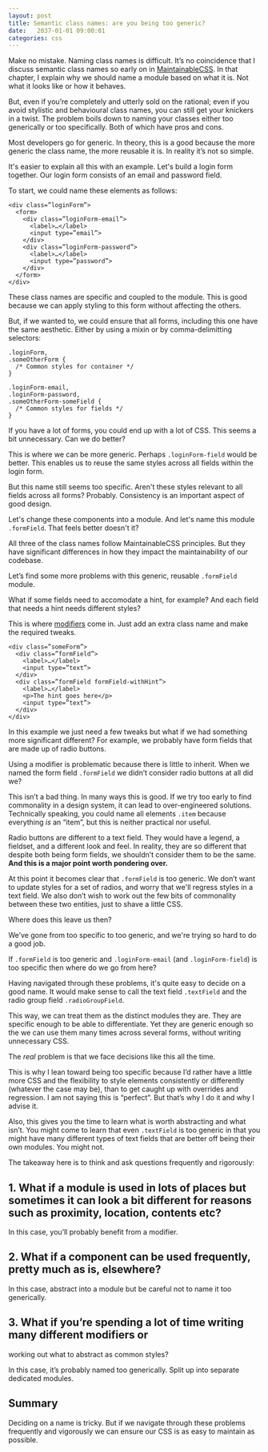 ```yaml
---
layout: post
title: Semantic class names: are you being too generic?
date:   2037-01-01 09:00:01
categories: css
---
```


Make no mistake. Naming class names is difficult. It’s no coincidence that I
discuss semantic class names so early on in [MaintainableCSS](http://maintainablecss.com/). In that chapter, I explain why we should name a module based on what it is. Not what it looks like or how it behaves. 

But, even if you’re completely and utterly sold on the rational; even if you avoid stylistic and behavioural class names, you can still get your knickers in a twist. The problem boils down to naming your classes either too generically or too specifically. Both of which have pros and cons. 

Most developers go for generic. In theory, this is a good because the more generic the class name, the more reusable it is. In reality it’s not so simple.

It's easier to explain all this with an example. Let's build a login form together. Our login form consists of an email and password field.

To start, we could name these elements as follows:

    <div class=”loginForm”>
      <form>
        <div class=”loginForm-email”>
          <label>…</label>
          <input type=”email”>
        </div>
        <div class=”loginForm-password”>
          <label>…</label>
          <input type=”password”>
        </div>
      </form>
    </div>

These class names are specific and coupled to the module. This is
good because we can apply styling to this form without affecting the others.

But, if we wanted to, we could ensure that all forms, including this one have the same aesthetic. Either by using a mixin or by comma-delimitting selectors:

    .loginForm,
    .someOtherForm {
      /* Common styles for container */
    }

    .loginForm-email,
    .loginForm-password,
    .someOtherForm-someField {
      /* Common styles for fields */
    }

If you have a lot of forms, you could end up with a lot of CSS. This seems a bit unnecessary. Can we do better?

This is where we can be more generic. Perhaps `.loginForm-field` would be better. This enables us to reuse the same styles across all fields within the login form.

But this name still seems too specific. Aren't these styles relevant to all fields across all forms? Probably. Consistency is an important aspect of good design. 

Let's change these components into a module. And let's name this module `.formField`. That feels better doesn't it?

All three of the class names follow MaintainableCSS principles. But they
have significant differences in how they impact the maintainability of our
codebase.

Let’s find some more problems with this generic, reusable `.formField` module.

What if some fields need to accomodate a hint, for example? And each field that needs a hint needs different styles?

This is where [modifiers](http://maintainablecss.com/chapters/modifiers/) come
in. Just add an extra class name and make the required tweaks.

    <div class=”someForm”>
      <div class=”formField”>
        <label>…</label>
        <input type=”text”>
      </div>
      <div class=”formField formField-withHint”>
        <label>…</label>
        <p>The hint goes here</p>
        <input type=”text”>
      </div>
    </div>

In this example we just need a few tweaks but what if we had something more
significant different? For example, we probably have form fields that are made up of radio buttons.

Using a modifier is problematic because there is little to inherit. When we named the form field `.formField` we didn’t consider radio buttons at all did we?

This isn’t a bad thing. In many ways this is good. If we try too early to find commonality in a design system, it can lead to over-engineered solutions. Technically speaking, you could name all elements `.item` because everything *is* an “item”, but this is neither practical nor useful.

Radio buttons are different to a text field. They would have a legend, a
fieldset, and a different look and feel. In reality, they are so different that
despite both being form fields, we shouldn’t consider them to be the same. **And this is a major point worth pondering over.**

At this point it becomes clear that `.formField` is too generic. We don’t want to update styles for a set of radios, and worry that we'll regress
styles in a text field. We also don’t wish to work out the few bits of
commonality between these two entities, just to shave a little CSS.

Where does this leave us then?

We’ve gone from too specific to too generic, and we're trying so hard to do a
good job.

If `.formField` is too generic and `.loginForm-email` (and `.loginForm-field`) is too specific then where do we go from here?

Having navigated through these problems, it's quite easy to decide on a good name. It would make sense to call the text field `.textField` and the radio group field `.radioGroupField`. 

This way, we can treat them as the distinct modules they are. They are specific enough to be able to differentiate. Yet they are generic
enough so the we can use them many times across several forms, without writing
unnecessary CSS.

The *real* problem is that we face decisions like this all the time.

This is why I lean toward being too specific because I’d rather have a little
more CSS and the flexibility to style elements consistently or differently
(whatever the case may be), than to get caught up with overrides and regression. I am not saying this is “perfect”. But that’s why I do it and why I advise it.

Also, this gives you the time to learn what is worth abstracting and
what isn’t. You might come to learn that even `.textField` is too generic in that you might have many different types of text fields that are better off being their own modules. You might not.

The takeaway here is to think and ask questions frequently and rigorously:

## 1. What if a module is used in lots of places but sometimes it can look a bit different for reasons such as proximity, location, contents etc?

In this case, you’ll probably benefit from a modifier.

## 2. What if a component can be used frequently, pretty much as is, elsewhere?

In this case, abstract into a module but be careful not to name it too
generically.

## 3. What if you’re spending a lot of time writing many different modifiers or
working out what to abstract as common styles?

In this case, it’s probably named too generically. Split up into separate
dedicated modules.

## Summary

Deciding on a name is tricky. But if we navigate through these problems frequently and vigorously we can ensure our CSS is as easy to maintain as possible.

